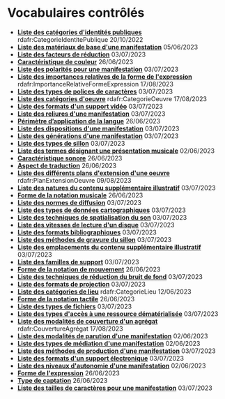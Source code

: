<!--Ce fichier est généré automatiquement. Il ne doit pas être édité manuellement.-->

# Vocabulaires contrôlés

* **[Liste des catégories d'identités publiques](categorie-ipp.html)** rdafr:CategorieIdentitePublique 20/10/2022
* **[Liste des matériaux de base d'une manifestation](materiau-base.html)** 05/06/2023
* **[Liste des facteurs de réduction](facteur-reduction.html)** 03/07/2023
* **[Caractéristique de couleur](caracteristique-couleur.html)** 26/06/2023
* **[Liste des polarités pour une manifestation](polarite.html)** 03/07/2023
* **[Liste des importances relatives de la forme de l'expression](importance-relative-forme-expression.html)** rdafr:ImportanceRelativeFormeExpression 17/08/2023
* **[Liste des types de polices de caractères](type-police-caracteres.html)** 03/07/2023
* **[Liste des catégories d'oeuvre](categorie-oeuvre.html)** rdafr:CategorieOeuvre 17/08/2023
* **[Liste des formats d'un support vidéo](format-support-video.html)** 03/07/2023
* **[Liste des reliures d'une manifestation](reliure.html)** 03/07/2023
* **[Périmètre d’application de la langue](perimetre-application-langue.html)** 26/06/2023
* **[Liste des dispositions d'une manifestation](disposition.html)** 03/07/2023
* **[Liste des générations d'une manifestation](generation.html)** 03/07/2023
* **[Liste des types de sillon](type-sillon.html)** 03/07/2023
* **[Liste des termes désignant une présentation musicale](designation-presentation-musicale.html)** 02/06/2023
* **[Caractéristique sonore](caracteristique-sonore.html)** 26/06/2023
* **[Aspect de traduction](aspect-traduction.html)** 26/06/2023
* **[Liste des différents plans d'extension d'une oeuvre](plan-extension-oeuvre.html)** rdafr:PlanExtensionOeuvre 09/08/2023
* **[Liste des natures du contenu supplémentaire illustratif](nature-contenu-supplementaire-illustratif.html)** 03/07/2023
* **[Forme de la notation musicale](forme-notation-musicale.html)** 26/06/2023
* **[Liste des normes de diffusion](norme-diffusion.html)** 03/07/2023
* **[Liste des types de données cartographiques](type-donnees-cartographiques.html)** 03/07/2023
* **[Liste des techniques de spatialisation du son](technique-spatialisation-son.html)** 03/07/2023
* **[Liste des vitesses de lecture d'un disque](vitesse-lecture.html)** 03/07/2023
* **[Liste des formats bibliographiques](format-bibliographique.html)** 03/07/2023
* **[Liste des méthodes de gravure du sillon](methode-gravure-sillon.html)** 03/07/2023
* **[Liste des emplacements du contenu supplémentaire illustratif](emplacement-contenu-supplementaire-illustratif.html)** 03/07/2023
* **[Liste des familles de support](famille-support.html)** 03/07/2023
* **[Forme de la notation de mouvement](forme-notation-mouvement.html)** 26/06/2023
* **[Liste des techniques de réduction du bruit de fond](technique-reduction-bruit.html)** 03/07/2023
* **[Liste des formats de projection](format-projection.html)** 03/07/2023
* **[Liste des catégories de lieu](categorie-lieu.html)** rdafr:CategorieLieu 12/06/2023
* **[Forme de la notation tactile](forme-notation-tactile.html)** 26/06/2023
* **[Liste des types de fichiers](type-fichier.html)** 03/07/2023
* **[Liste des types d'accès à une ressource dématérialisée](type-acces-demat.html)** 03/07/2023
* **[Liste des modalités de couverture d'un agrégat](couverture-agregat.html)** rdafr:CouvertureAgrégat 17/08/2023
* **[Liste des modalités de parution d'une manifestation](modalite-parution.html)** 02/06/2023
* **[Liste des types de médiation d'une manifestation](type-mediation.html)** 02/06/2023
* **[Liste des méthodes de production d'une manifestation](methode-production.html)** 03/07/2023
* **[Liste des formats d'un support électronique](format-support-electronique.html)** 03/07/2023
* **[Liste des niveaux d'autonomie d'une manifestation](niveau-autonomie.html)** 02/06/2023
* **[Forme de l'expression](forme-expression.html)** 26/06/2023
* **[Type de captation](type-captation.html)** 26/06/2023
* **[Liste des tailles de caractères pour une manifestation](taille-caracteres.html)** 03/07/2023
